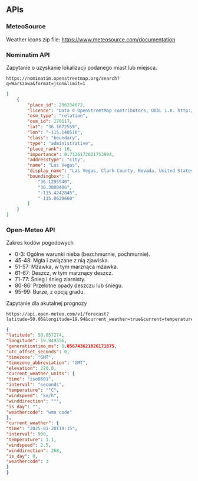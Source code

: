 ## APIs



### MeteoSource

Weather icons zip file:
https://www.meteosource.com/documentation


### Nominatim API

Zapytanie o uzyskanie lokalizacji podanego miast lub miejsca.
```http request
https://nominatim.openstreetmap.org/search?q=Warszawa&format=json&limit=1
```

```json
[
    {
        "place_id": 296234672,
        "licence": "Data © OpenStreetMap contributors, ODbL 1.0. http://osm.org/copyright",
        "osm_type": "relation",
        "osm_id": 170117,
        "lat": "36.1672559",
        "lon": "-115.148516",
        "class": "boundary",
        "type": "administrative",
        "place_rank": 16,
        "importance": 0.7126172021753994,
        "addresstype": "city",
        "name": "Las Vegas",
        "display_name": "Las Vegas, Clark County, Nevada, United States",
        "boundingbox": [
            "36.1295540",
            "36.3808406",
            "-115.4242845",
            "-115.0620660"
        ]
    }
]
```

### Open-Meteo API

Zakres kodów pogodowych 

- 0-3: Ogólne warunki nieba (bezchmurnie, pochmurnie).
- 45-48: Mgła i związane z nią zjawiska.
- 51-57: Mżawka, w tym marznąca mżawka.
- 61-67: Deszcz, w tym marznący deszcz.
- 71-77: Śnieg i śnieg ziarnisty.
- 80-86: Przelotne opady deszczu lub śniegu.
- 95-99: Burze, z opcją gradu.

Zapytanie dla akutalnej prognozy
```http request
https://api.open-meteo.com/v1/forecast?latitude=50.06&longitude=19.94&current_weather=true&current=temperature_2m
```
```json
{
"latitude": 50.057274,
"longitude": 19.949356,
"generationtime_ms": 0.056743621826171875,
"utc_offset_seconds": 0,
"timezone": "GMT",
"timezone_abbreviation": "GMT",
"elevation": 220.0,
"current_weather_units": {
"time": "iso8601",
"interval": "seconds",
"temperature": "°C",
"windspeed": "km/h",
"winddirection": "°",
"is_day": "",
"weathercode": "wmo code"
},
"current_weather": {
"time": "2025-01-20T19:15",
"interval": 900,
"temperature": 1.1,
"windspeed": 2.5,
"winddirection": 268,
"is_day": 0,
"weathercode": 3
}
}
```
